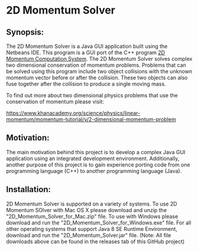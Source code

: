 # 2D Momentum Solver
## Synopsis:
The 2D Momentum Solver is a Java GUI application built using the Netbeans IDE. This program is a GUI port of the C++ program [2D Momentum Computation System](https://github.com/kgorgi/2D-MCS). The 2D Momentum Solver solves complex two dimensional conservation of momentum problems. Problems that can be solved using this program include two object collisions with the unknown momentum vector before or after the collision. These two objects can also fuse together after the collision to produce a single moving mass. 

To find out more about two dimensional physics problems that use the conservation of momentum please visit:

https://www.khanacademy.org/science/physics/linear-momentum/momentum-tutorial/v/2-dimensional-momentum-problem

## Motivation:
The main motivation behind this project is to develop a complex Java GUI application using an integrated development environment. Additionally, another purpose of this project is to gain experience porting code from one programming language (C++) to another programming language (Java).

## Installation:
2D Momentum Solver is supported on a variety of systems. To use 2D Momentum SOlver with Mac OS X please download and unzip the "2D_Momentum_Solver_for_Mac.zip" file. To use with Windows please download and run the "2D_Momentum_Solver_for_Windows.exe" file. For all other operating systems that support Java 8 SE Runtime Environment, download and run the "2D_Momentum_Solver.jar" file. (Note: All file downloads above can be found in the releases tab of this GitHub project)
